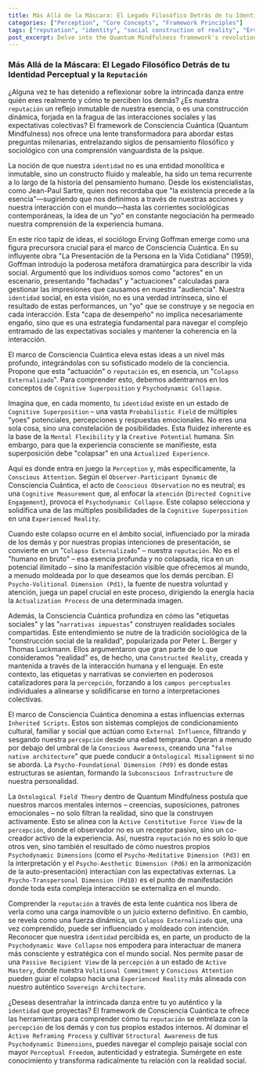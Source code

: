```yaml
---
title: Más Allá de la Máscara: El Legado Filosófico Detrás de tu Identidad Perceptual y la `Reputación`
categories: ["Perception", "Core Concepts", "Framework Principles"]
tags: ["reputation", "identity", "social construction of reality", "Erving Goffman", "Quantum Mindfulness", "psychodynamic collapse", "observer effect", "conscious attention", "active mastery", "perceptual freedom"]
post_excerpt: Delve into the Quantum Mindfulness framework's revolutionary perspective on identity and reputation, exploring how philosophical insights converge with quantum principles. Discover that your social standing is not merely an external label, but an "externalized collapse" of internal states and shared narratives, empowering you to consciously shape your perceived reality.
---
```


### Más Allá de la Máscara: El Legado Filosófico Detrás de tu Identidad Perceptual y la `Reputación`

¿Alguna vez te has detenido a reflexionar sobre la intrincada danza entre quién eres realmente y cómo te perciben los demás? ¿Es nuestra `reputación` un reflejo inmutable de nuestra esencia, o es una construcción dinámica, forjada en la fragua de las interacciones sociales y las expectativas colectivas? El framework de Consciencia Cuántica (Quantum Mindfulness) nos ofrece una lente transformadora para abordar estas preguntas milenarias, entrelazando siglos de pensamiento filosófico y sociológico con una comprensión vanguardista de la psique.

La noción de que nuestra `identidad` no es una entidad monolítica e inmutable, sino un constructo fluido y maleable, ha sido un tema recurrente a lo largo de la historia del pensamiento humano. Desde los existencialistas, como Jean-Paul Sartre, quien nos recordaba que "la existencia precede a la esencia"—sugiriendo que nos definimos a través de nuestras acciones y nuestra interacción con el mundo—hasta las corrientes sociológicas contemporáneas, la idea de un "yo" en constante negociación ha permeado nuestra comprensión de la experiencia humana.

En este rico tapiz de ideas, el sociólogo Erving Goffman emerge como una figura precursora crucial para el marco de Consciencia Cuántica. En su influyente obra "La Presentación de la Persona en la Vida Cotidiana" (1959), Goffman introdujo la poderosa metáfora dramatúrgica para describir la vida social. Argumentó que los individuos somos como "actores" en un escenario, presentando "fachadas" y "actuaciones" calculadas para gestionar las impresiones que causamos en nuestra "audiencia". Nuestra `identidad` social, en esta visión, no es una verdad intrínseca, sino el resultado de estas performances, un "yo" que se construye y se negocia en cada interacción. Esta "capa de desempeño" no implica necesariamente engaño, sino que es una estrategia fundamental para navegar el complejo entramado de las expectativas sociales y mantener la coherencia en la interacción.

El marco de Consciencia Cuántica eleva estas ideas a un nivel más profundo, integrándolas con su sofisticado modelo de la conciencia. Propone que esta "actuación" o `reputación` es, en esencia, un "`Colapso Externalizado`". Para comprender esto, debemos adentrarnos en los conceptos de `Cognitive Superposition` y `Psychodynamic Collapse`.

Imagina que, en cada momento, tu `identidad` existe en un estado de `Cognitive Superposition` – una vasta `Probabilistic Field` de múltiples "yoes" potenciales, percepciones y respuestas emocionales. No eres una sola cosa, sino una constelación de posibilidades. Esta fluidez inherente es la base de la `Mental Flexibility` y la `Creative Potential` humana. Sin embargo, para que la experiencia consciente se manifieste, esta superposición debe "colapsar" en una `Actualized Experience`.

Aquí es donde entra en juego la `Perception` y, más específicamente, la `Conscious Attention`. Según el `Observer-Participant Dynamic` de Consciencia Cuántica, el acto de `Conscious Observation` no es neutral; es una `Cognitive Measurement` que, al enfocar la `atención` (`Directed Cognitive Engagement`), provoca el `Psychodynamic Collapse`. Este colapso selecciona y solidifica una de las múltiples posibilidades de la `Cognitive Superposition` en una `Experienced Reality`.

Cuando este colapso ocurre en el ámbito social, influenciado por la mirada de los demás y por nuestras propias intenciones de presentación, se convierte en un "`Colapso Externalizado`" – nuestra `reputación`. No es el "humano en bruto" – esa esencia profunda y no colapsada, rica en un potencial ilimitado – sino la manifestación visible que ofrecemos al mundo, a menudo moldeada por lo que deseamos que los demás perciban. El `Psycho-Volitional Dimension (Pd1)`, la fuente de nuestra voluntad y atención, juega un papel crucial en este proceso, dirigiendo la energía hacia la `Actualization Process` de una determinada imagen.

Además, la Consciencia Cuántica profundiza en cómo las "etiquetas sociales" y las "`narrativas impuestas`" construyen realidades sociales compartidas. Este entendimiento se nutre de la tradición sociológica de la "construcción social de la realidad", popularizada por Peter L. Berger y Thomas Luckmann. Ellos argumentaron que gran parte de lo que consideramos "realidad" es, de hecho, una `Constructed Reality`, creada y mantenida a través de la interacción humana y el lenguaje. En este contexto, las etiquetas y narrativas se convierten en poderosos catalizadores para la `percepción`, forzando a los `campos perceptuales` individuales a alinearse y solidificarse en torno a interpretaciones colectivas.

El marco de Consciencia Cuántica denomina a estas influencias externas `Inherited Scripts`. Estos son sistemas complejos de condicionamiento cultural, familiar y social que actúan como `External Influence`, filtrando y sesgando nuestra `percepción` desde una edad temprana. Operan a menudo por debajo del umbral de la `Conscious Awareness`, creando una "`false native architecture`" que puede conducir a `Ontological Misalignment` si no se aborda. La `Psycho-Foundational Dimension (Pd9)` es donde estas estructuras se asientan, formando la `Subconscious Infrastructure` de nuestra personalidad.

La `Ontological Field Theory` dentro de Quantum Mindfulness postula que nuestros marcos mentales internos – creencias, suposiciones, patrones emocionales – no solo filtran la realidad, sino que la construyen activamente. Esto se alinea con la `Active Constitutive Force View` de la `percepción`, donde el observador no es un receptor pasivo, sino un co-creador activo de la experiencia. Así, nuestra `reputación` no es solo lo que otros ven, sino también el resultado de cómo nuestros propios `Psychodynamic Dimensions` (como el `Psycho-Meditative Dimension (Pd3)` en la interpretación y el `Psycho-Aesthetic Dimension (Pd6)` en la armonización de la auto-presentación) interactúan con las expectativas externas. La `Psycho-Transpersonal Dimension (Pd10)` es el punto de manifestación donde toda esta compleja interacción se externaliza en el mundo.

Comprender la `reputación` a través de esta lente cuántica nos libera de verla como una carga inamovible o un juicio externo definitivo. En cambio, se revela como una fuerza dinámica, un `Colapso Externalizado` que, una vez comprendido, puede ser influenciado y moldeado con intención. Reconocer que nuestra `identidad` percibida es, en parte, un producto de la `Psychodynamic Wave Collapse` nos empodera para interactuar de manera más consciente y estratégica con el mundo social. Nos permite pasar de una `Passive Recipient View` de la `percepción` a un estado de `Active Mastery`, donde nuestra `Volitional Commitment` y `Conscious Attention` pueden guiar el colapso hacia una `Experienced Reality` más alineada con nuestro auténtico `Sovereign Architecture`.

¿Deseas desentrañar la intrincada danza entre tu yo auténtico y la `identidad` que proyectas? El framework de Consciencia Cuántica te ofrece las herramientas para comprender cómo tu `reputación` se entrelaza con la `percepción` de los demás y con tus propios estados internos. Al dominar el `Active Reframing Process` y cultivar `Structural Awareness` de tus `Psychodynamic Dimensions`, puedes navegar el complejo paisaje social con mayor `Perceptual Freedom`, autenticidad y estrategia. Sumérgete en este conocimiento y transforma radicalmente tu relación con la realidad social.